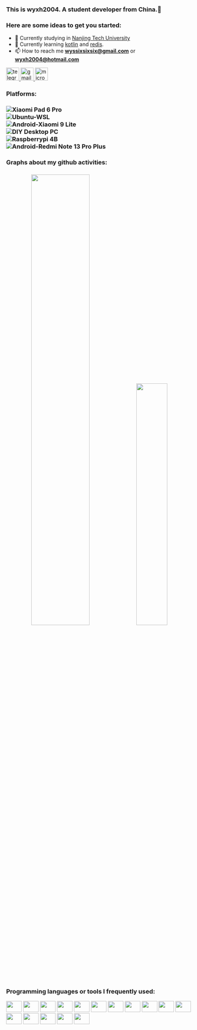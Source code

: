 ### This is wyxh2004. A student developer from China.👋

<h3>Here are some ideas to get you started:</h3>

- 🔭 Currently studying in [Nanjing Tech University](http://www.njtech.edu.cn/)
- 🌱 Currently learning [kotlin](https://kotlinlang.org/) and [redis](https://redis.io/).
- 📫 How to reach me **wyssixsixsix@gmail.com** or **wyxh2004@hotmail.com**

<div>
  <a href="https://t.me/wyxh2004" target="_blank">
    <img height="35" alt="telegram " src="https://img.shields.io/static/v1?message=Telegrm&=telegram&label=&color=2CA5E0&Color=white&labelColor=&style=for-the-badge" />
  </a>
  <a href="wyssixsixsix@gmail.com" target="_blank">
    <img height="35" alt="gmail " src="https://img.shields.io/static/v1?message=Email&=gmail&label=&color=A084DC&Color=white&labelColor=&style=for-the-badge" />
  </a>
  <a href="https://wyxh2004.github.io/blog" target="_blank">
    <img height="35" alt="microsoft-outlook " src="https://img.shields.io/static/v1?message=Website&=microsoft-outlook&label=&color=7F167F&Color=white&labelColor=&style=for-the-badge" />
  </a>
</div>

<h3>Platforms:<h3/>

![Xiaomi Pad 6 Pro](https://img.shields.io/static/v1?label=Xiaomi&message=Pad%206%20Pro&color=%23FF8C00&labelColor=%23e3e3e3&style=for-the-badge&logo=xiaomi)
<br/>
![Ubuntu-WSL](https://img.shields.io/static/v1?label=Ubuntu%20Linux&message=WSL&color=%230078D4&labelColor=%23e3e3e3&logo=ubuntu&style=for-the-badge)
<br/>
![Android-Xiaomi 9 Lite](https://img.shields.io/static/v1?label=Android&message=Xiaomi%209%20Lite&color=%2334CC44&labelColor=%23e3e3e3&logo=android&style=for-the-badge)
<br/>
![DIY Desktop PC](https://img.shields.io/static/v1?label=Windows&message=DELL%20G15%205520&color=%23e3e3e3&labelColor=%230078D6&style=for-the-badge&logo=windows11)
<br/>
![Raspberrypi 4B](https://img.shields.io/static/v1?label=Arch%20Linux&message=Raspberry%20pi%204B&color=%23e3e3e3&labelColor=%23eb3e66&style=for-the-badge&logo=raspberrypi)
<br/>
![Android-Redmi Note 13 Pro Plus](https://img.shields.io/static/v1?label=Android&message=Redmi%20Note%2013%20Pro%20%2B&color=%2334CC44&labelColor=%23e3e3e3&logo=android&style=for-the-badge)


<h3>Graphs about my github activities:<h3/>
<p align="center">
   <img src="https://github-readme-stats.vercel.app/api?username=wyxh2004&show_icons=true&icon_color=CE1D2D&text_color=718096&bg_color=00000000&show=prs_merged,prs_merged_percentage" width="56%" />
   <img src="https://github-readme-stats.vercel.app/api/top-langs/?username=wyxh2004&layout=compact&langs_count=10&bg_color=00000000" width="41%" />
</p>

<h3>Programming languages or tools I frequently used:</h3>

<div>
  <img height="30" width="42" alt="" src="https://cdn.jsdelivr.net/gh/devicons/devicon/icons/c/c-plain.svg" />
  <img height="30" width="42" alt="" src="https://cdn.jsdelivr.net/gh/devicons/devicon/icons/cplusplus/cplusplus-plain.svg" />
  <img height="30" width="42" alt="" src="https://cdn.jsdelivr.net/gh/devicons/devicon/icons/lua/lua-plain.svg" />
  <img height="30" width="42" alt="" src="https://cdn.jsdelivr.net/gh/devicons/devicon/icons/javascript/javascript-plain.svg" />
  <img height="30" width="42" alt="" src="https://cdn.jsdelivr.net/gh/devicons/devicon/icons/typescript/typescript-plain.svg" />
  <img height="30" width="42" alt="" src="https://cdn.jsdelivr.net/gh/devicons/devicon/icons/python/python-original.svg" />
  <img height="30" width="42" alt="" src="https://cdn.jsdelivr.net/gh/devicons/devicon/icons/kotlin/kotlin-original.svg" />
  <img height="30" width="42" alt="" src="https://cdn.jsdelivr.net/gh/devicons/devicon/icons/go/go-original-wordmark.svg" />
  <img height="30" width="42" alt="" src="https://cdn.jsdelivr.net/gh/devicons/devicon/icons/nextjs/nextjs-original.svg" />
  <img height="30" width="42" alt="" src="https://cdn.jsdelivr.net/gh/devicons/devicon/icons/react/react-original.svg" />
  <img height="30" width="42" alt="" src="https://cdn.jsdelivr.net/gh/devicons/devicon/icons/vuejs/vuejs-original.svg" />
  <img height="30" width="42" alt="" src="https://cdn.jsdelivr.net/gh/devicons/devicon/icons/redis/redis-original.svg" />
  <img height="30" width="42" alt="" src="https://cdn.jsdelivr.net/gh/devicons/devicon/icons/mongodb/mongodb-original.svg" />
  <img height="30" width="42" alt="" src="https://cdn.jsdelivr.net/gh/devicons/devicon/icons/docker/docker-original.svg" />
  <img height="30" width="42" alt="" src="https://cdn.jsdelivr.net/gh/devicons/devicon/icons/raspberrypi/raspberrypi-original.svg"/>
  <img height="30" width="42" alt="" src="https://cdn.jsdelivr.net/gh/devicons/devicon/icons/arduino/arduino-original.svg" />
</div>
